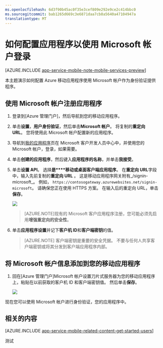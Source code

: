 ```yaml
---
ms.openlocfilehash: 6d3f90b45ac0f35e3cef809e292e9ce2c414bbc0
ms.sourcegitcommit: bab1265d669c3e6871daa7cb8a5640a47104947a
translationtype: MT
---
```

<properties
    pageTitle="如何配置应用程序服务应用程序的 Microsoft 客户身份验证"
    description="了解如何配置应用程序服务应用程序的 Microsoft 客户身份验证。"
    authors="mattchenderson" 
    services="app-service\mobile"
    documentationCenter=""
    manager="dwrede"
    editor=""/>

<tags
    ms.service="app-service-mobile"
    ms.workload="mobile"
    ms.tgt_pltfrm="na"
    ms.devlang="multiple"
    ms.topic="article"
    ms.date="07/27/2015"
    ms.author="mahender"/>

# 如何配置应用程序以使用 Microsoft 帐户登录

[AZURE.INCLUDE [app-service-mobile-note-mobile-services-preview](../../includes/app-service-mobile-note-mobile-services-preview.md)]

本主题演示如何配置 Azure 移动应用程序使用 Microsoft 帐户作为身份验证提供程序。

## <a name="register"> </a>使用 Microsoft 帐户注册应用程序

1. 登录到[Azure 管理门户]，然后导航到您的移动应用程序。

2. 单击**设置**，**用户身份验证**，然后单击**Microsoft 帐户**。 将复制的**重定向 URL**。 您将使用此 Microsoft 帐户配置新的应用程序。

3. 导航到[我的应用程序]页在 Microsoft 客户开发人员中心中，并使用您的 Microsoft 帐户，登录，如果需要。

4. 单击**创建的应用程序**，然后键入**应用程序的名称**，并单击**我接受**。

5. 单击**设置 API**。 选择**是****移动或桌面客户端应用程序**。 在**重定向 URL**字段中，输入先前复制的**重定向 URL** 。 这是移动应用程序网关附有_/signin-microsoft_。 例如， `https://contosogateway.azurewebsites.net/signin-microsoft`。 请确保您正在使用 HTTPS 方案。 在输入后的重定向 URL，单击**保存**。

    ![][0]

    >[AZURE.NOTE]现有的 Microsoft 客户应用程序注册，您可能必须先启用**增强重定向的安全性**。

4. 单击**应用程序设置**并记下**客户机 ID**和**客户端密钥**的值。

    > [AZURE.NOTE] 客户端密钥是重要的安全凭据。 不要与任何人共享客户端密钥或将其分发到客户端应用程序内部。


## <a name="secrets"> </a>将 Microsoft 帐户信息添加到您的移动应用程序

1. 回在[Azure 管理门户]Microsoft 帐户设置刀片式服务器为您的移动应用程序上，粘贴在以前获取的客户机 ID 和客户端密钥值。 然后单击**保存**。

    ![][1]

现在您可以使用 Microsoft 帐户进行身份验证，您的应用程序中。

## <a name="related-content"> </a>相关的内容

[AZURE.INCLUDE [app-service-mobile-related-content-get-started-users](../../includes/app-service-mobile-related-content-get-started-users.md)]

<!-- Authenticate your app with Live Connect Single Sign-On: [Windows](windows-liveconnect) -->



<!-- Images. -->

[0]: ./media/app-service-mobile-how-to-configure-microsoft-authentication-preview/app-service-microsoftaccount-redirect.png
[1]: ./media/app-service-mobile-how-to-configure-microsoft-authentication-preview/mobile-app-microsoftaccount-settings.png

<!-- URLs. -->

[我的应用程序]: http://go.microsoft.com/fwlink/p/?LinkId=262039
[Azure 的管理门户]: https://portal.azure.com/
 
测试
